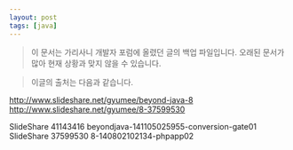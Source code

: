 ```yaml
---
layout: post
tags: [java]
---
```


> 이 문서는 가리사니 개발자 포럼에 올렸던 글의 백업 파일입니다.
오래된 문서가 많아 현재 상황과 맞지 않을 수 있습니다.



> 이글의 출처는 다음과 같습니다.
>
http://www.slideshare.net/gyumee/beyond-java-8
http://www.slideshare.net/gyumee/8-37599530

SlideShare 41143416 beyondjava-141105025955-conversion-gate01
SlideShare 37599530 8-140802102134-phpapp02